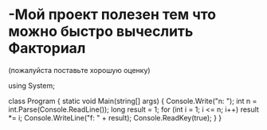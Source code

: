 # -Мой проект полезен тем что можно быстро вычеслить Факториал
(пожалуйста поставьте хорошую оценку)

using System;
 
class Program
{
    static void Main(string[] args)
    {
        Console.Write("n: ");
        int n = int.Parse(Console.ReadLine());
        long result = 1;
        for (int i = 1; i <= n; i++)
            result *= i;
        Console.WriteLine("f: " + result);
        Console.ReadKey(true);
    }
}
